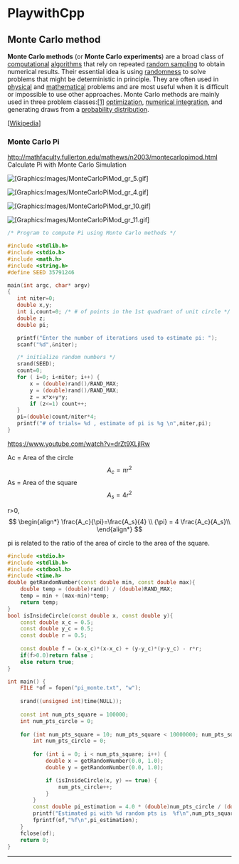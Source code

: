 # PlaywithCpp

## 	Monte Carlo method

**Monte Carlo methods** (or **Monte Carlo experiments**) are a broad class of [computational](https://en.wikipedia.org/wiki/Computation) [algorithms](https://en.wikipedia.org/wiki/Algorithm) that rely on repeated [random sampling](https://en.wikipedia.org/wiki/Random_sampling) to obtain numerical results. Their essential idea is using [randomness](https://en.wikipedia.org/wiki/Randomness) to solve problems that might be deterministic in principle. They are often used in [physical](https://en.wikipedia.org/wiki/Physics) and [mathematical](https://en.wikipedia.org/wiki/Mathematics)
problems and are most useful when it is difficult or impossible to use 
other approaches. Monte Carlo methods are mainly used in three problem 
classes:[[1\]](https://en.wikipedia.org/wiki/Monte_Carlo_method#cite_note-1) [optimization](https://en.wikipedia.org/wiki/Optimization), [numerical integration](https://en.wikipedia.org/wiki/Numerical_integration), and generating draws from a [probability distribution](https://en.wikipedia.org/wiki/Probability_distribution).

[[Wikipedia](https://en.wikipedia.org/wiki/Monte_Carlo_method)]

### 		Monte Carlo Pi

http://mathfaculty.fullerton.edu/mathews/n2003/montecarlopimod.html
Calculate Pi with Monte Carlo Simulation

![[Graphics:Images/MonteCarloPiMod_gr_5.gif]](http://mathfaculty.fullerton.edu/mathews/n2003/montecarlopi/MonteCarloPiMod/Images/MonteCarloPiMod_gr_5.gif)

![[Graphics:Images/MonteCarloPiMod_gr_4.gif]](http://mathfaculty.fullerton.edu/mathews/n2003/montecarlopi/MonteCarloPiMod/Images/MonteCarloPiMod_gr_4.gif)

![[Graphics:Images/MonteCarloPiMod_gr_10.gif]](http://mathfaculty.fullerton.edu/mathews/n2003/montecarlopi/MonteCarloPiMod/Images/MonteCarloPiMod_gr_10.gif)

![[Graphics:Images/MonteCarloPiMod_gr_11.gif]](http://mathfaculty.fullerton.edu/mathews/n2003/montecarlopi/MonteCarloPiMod/Images/MonteCarloPiMod_gr_11.gif)




 ```c++
/* Program to compute Pi using Monte Carlo methods */

#include <stdlib.h>
#include <stdio.h>
#include <math.h>
#include <string.h>
#define SEED 35791246

main(int argc, char* argv)
{
    int niter=0;
    double x,y;
    int i,count=0; /* # of points in the 1st quadrant of unit circle */
    double z;
    double pi;

    printf("Enter the number of iterations used to estimate pi: ");
    scanf("%d",&niter);

    /* initialize random numbers */
    srand(SEED);
    count=0;
    for ( i=0; i<niter; i++) {
        x = (double)rand()/RAND_MAX;
        y = (double)rand()/RAND_MAX;
        z = x*x+y*y;
        if (z<=1) count++;
    }
    pi=(double)count/niter*4;
    printf("# of trials= %d , estimate of pi is %g \n",niter,pi);
}
 ```

https://www.youtube.com/watch?v=drZt9XLjIRw

Ac  = Area of the circle
$$
A_c = {\pi}r^2
$$
As = Area of the square
$$
A_s = 4r^2
$$

r>0,
$$
\begin{align*}
\frac{A_c}{\pi}=\frac{A_s}{4} \\
{\pi} = 4 \frac{A_c}{A_s}\\
\end{align*}
$$

pi is related to the ratio of the area of circle to the area of the square.

```c++
#include <stdio.h>
#include <stdlib.h>
#include <stdbool.h>
#include <time.h>
double getRandomNumber(const double min, const double max){
	double temp = (double)rand() / (double)RAND_MAX;
	temp = min + (max-min)*temp;
	return temp;
}
bool isInsideCircle(const double x, const double y){
	const double x_c = 0.5;
	const double y_c = 0.5;
	const double r = 0.5;
	
	const double f = (x-x_c)*(x-x_c) + (y-y_c)*(y-y_c) - r*r;
	if(f>0.0)return false ;
	else return true;
}

int main() {
	FILE *of = fopen("pi_monte.txt", "w");
	
	srand((unsigned int)time(NULL));
	
	const int num_pts_square = 100000;
	int num_pts_circle = 0;
	
	for (int num_pts_square = 10; num_pts_square < 10000000; num_pts_square*=2){
		int num_pts_circle = 0;
		
		for (int i = 0; i < num_pts_square; i++) {
			double x = getRandomNumber(0.0, 1.0); 
			double y = getRandomNumber(0.0, 1.0);

			if (isInsideCircle(x, y) == true) { 
				num_pts_circle++;
			} 
		} 
		const double pi_estimation = 4.0 * (double)num_pts_circle / (double)num_pts_square;
		printf("Estimated pi with %d random pts is  %f\n",num_pts_square, pi_estimation); 
		fprintf(of,"%f\n",pi_estimation);
	}
	fclose(of);
	return 0;
}
```

---

